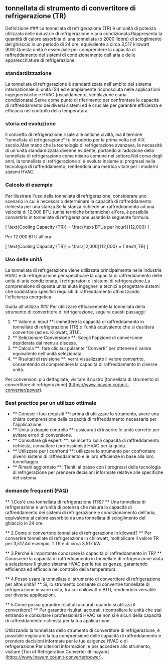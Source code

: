 ## tonnellata di strumento di convertitore di refrigerazione (TR)

Definizione ###
La tonnellata di refrigerazione (TR) è un'unità di potenza utilizzata nelle industrie di refrigerazione e aria condizionata.Rappresenta la quantità di calore assorbita di una tonnellata (o 2000 libbre) di scioglimento del ghiaccio in un periodo di 24 ore, equivalente a circa 3,517 kilowatt (KW).Questa unità è essenziale per comprendere la capacità di raffreddamento dei sistemi di condizionamento dell'aria e delle apparecchiature di refrigerazione.

### standardizzazione
La tonnellata di refrigerazione è standardizzata nell'ambito del sistema internazionale di unità (SI) ed è ampiamente riconosciuta nelle applicazioni ingegneristiche e HVAC (riscaldamento, ventilazione e aria condizionata).Serve come punto di riferimento per confrontare le capacità di raffreddamento dei diversi sistemi ed è cruciale per garantire efficienza e efficacia nel controllo della temperatura.

### storia ed evoluzione
Il concetto di refrigerazione risale alle antiche civiltà, ma il termine "tonnellata di refrigerazione" fu introdotto per la prima volta nel XIX secolo.Man mano che la tecnologia di refrigerazione avanzava, la necessità di un'unità standardizzata divenne evidente, portando all'adozione della tonnellata di refrigerazione come misura comune nel settore.Nel corso degli anni, la tonnellata di refrigerazione si è evoluta insieme ai progressi nella tecnologia di raffreddamento, rendendola una metrica vitale per i moderni sistemi HVAC.

### Calcolo di esempio
Per illustrare l'uso della tonnellata di refrigerazione, considerare uno scenario in cui è necessario determinare la capacità di raffreddamento richiesta per una stanza.Se la stanza richiede un raffreddamento ad una velocità di 12.000 BTU (unità termiche britanniche) all'ora, è possibile convertirlo in tonnellate di refrigerazione usando la seguente formula:

\[ \text{Cooling Capacity (TR)} = \frac{\text{BTUs per hour}}{12,000} \]

Per 12.000 BTU all'ora:

\[ \text{Cooling Capacity (TR)} = \frac{12,000}{12,000} = 1 \text{ TR} \]

### Uso delle unità
La tonnellata di refrigerazione viene utilizzata principalmente nelle industrie HVAC e di refrigerazione per specificare la capacità di raffreddamento delle unità di aria condizionata, i refrigeratori e i sistemi di refrigerazione.La comprensione di questa unità aiuta ingegneri e tecnici a progettare sistemi che soddisfano specifici requisiti di raffreddamento ottimizzando l'efficienza energetica.

Guida all'utilizzo ###
Per utilizzare efficacemente la tonnellata dello strumento di convertitore di refrigerazione, seguire questi passaggi:

1. ** Valore di input **: immettere la capacità di raffreddamento in tonnellate di refrigerazione (TR) o l'unità equivalente che si desidera convertire (ad es. Kilowatt, BTU).
2. ** Selezionare Conversione **: Scegli l'opzione di conversione desiderata dal menu a discesa.
3. ** Calcola **: fare clic sul pulsante "Converti" per ottenere il valore equivalente nell'unità selezionata.
4. ** Risultati di revisione **: verrà visualizzato il valore convertito, consentendo di comprendere la capacità di raffreddamento in diverse unità.

Per conversioni più dettagliate, visitare il nostro [tonnellata di strumento di convertitore di refrigerazione] (https://www.inayam.co/unit-converter/power).

### Best practice per un utilizzo ottimale
- ** Conosci i tuoi requisiti **: prima di utilizzare lo strumento, avere una chiara comprensione della capacità di raffreddamento necessaria per l'applicazione.
- ** Unità a doppio controllo **: assicurati di inserire le unità corrette per evitare errori di conversione.
- ** Consultare gli esperti **: se incerto sulla capacità di raffreddamento richiesta, consultare i professionisti HVAC per la guida.
- ** Utilizzare per i confronti **: utilizzare lo strumento per confrontare diversi sistemi di raffreddamento e le loro efficienze in base alla loro tonnellaggio.
- ** Rimani aggiornato **: Tieniti al passo con i progressi della tecnologia di refrigerazione per prendere decisioni informate relative alle specifiche del sistema.

### domande frequenti (FAQ)

** 1.Cos'è una tonnellata di refrigerazione (TR)? **
Una tonnellata di refrigerazione è un'unità di potenza che misura la capacità di raffreddamento dei sistemi di refrigerazione e condizionamento dell'aria, equivalente al calore assorbito da una tonnellata di scioglimento del ghiaccio in 24 ore.

** 2.Come si convertono tonnellate di refrigerazione in kilowatt? **
Per convertire tonnellate di refrigerazione in chilowatt, moltiplicare il valore TR per 3,517.Ad esempio, 1 TR è di circa 3,517 kW.

** 3.Perché è importante conoscere la capacità di raffreddamento in TR? **
Conoscere la capacità di raffreddamento in tonnellate di refrigerazione aiuta a selezionare Il giusto sistema HVAC per le tue esigenze, garantendo efficienza ed efficacia nel controllo della temperatura.

** 4.Posso usare la tonnellata di strumento di convertitore di refrigerazione per altre unità? **
Sì, lo strumento consente di convertire tonnellate di refrigerazione in varie unità, tra cui chilowatt e BTU, rendendolo versatile per diverse applicazioni.

** 5.Come posso garantire risultati accurati quando si utilizza il convertitore? **
Per garantire risultati accurati, ricontrollare le unità che stai entrando e consultare i professionisti HVAC se non si è sicuri della capacità di raffreddamento richiesta per la tua applicazione.

Utilizzando la tonnellata dello strumento di convertitore di refrigerazione, è possibile migliorare la tua comprensione delle capacità di raffreddamento e prendere decisioni informate per le tue esigenze HVAC e di refrigerazione.Per ulteriori informazioni e per accedere allo strumento, visitare [Ton of Refrigeration Converter di Inayam] (https://www.inayam.co/unit-converter/power).